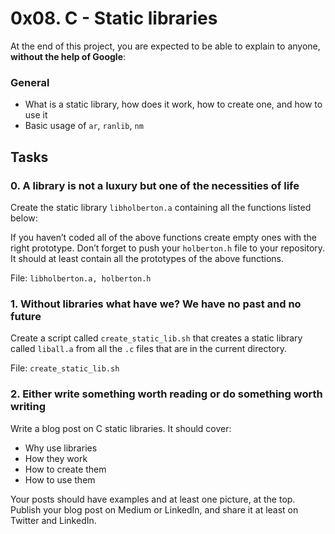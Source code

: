 <h1>0x08. C - Static libraries</h1>
<p>At the end of this project, you are expected to be able to explain to anyone, <strong>without the help of Google</strong>:</p>

<h3>General</h3>

<ul>
<li>What is a static library, how does it work, how to create one, and how to use it</li>
<li>Basic usage of <code>ar</code>, <code>ranlib</code>, <code>nm</code></li>
</ul>
<h2>Tasks</h2>
  <h3>
    0. A library is not a luxury but one of the necessities of life 
  </h3>
  <p>Create the static library <code>libholberton.a</code> containing all the functions listed below:</p>
<p>If you haven&rsquo;t coded all of the above functions create empty ones with the right prototype.
Don&rsquo;t forget to push your <code>holberton.h</code> file to your repository. It should at least contain all the prototypes of the above functions.</p>
        <p>File: <code>libholberton.a, holberton.h</code></p>
  <h3>
    1. Without libraries what have we? We have no past and no future
  </h3>
  <p>Create a script called <code>create_static_lib.sh</code> that creates a static library called <code>liball.a</code> from all the <code>.c</code> files that are in the current directory.</p>
        <p>File: <code>create_static_lib.sh</code></p>
  <h3>
    2. Either write something worth reading or do something worth writing
  </h3>
  <p>Write a blog post on C static libraries. It should cover:</p>
<ul>
<li>Why use libraries</li>
<li>How they work</li>
<li>How to create them</li>
<li>How to use them</li>
</ul>
<p>Your posts should have examples and at least one picture, at the top. Publish your blog post on Medium or LinkedIn, and share it at least on Twitter and LinkedIn.</p>
